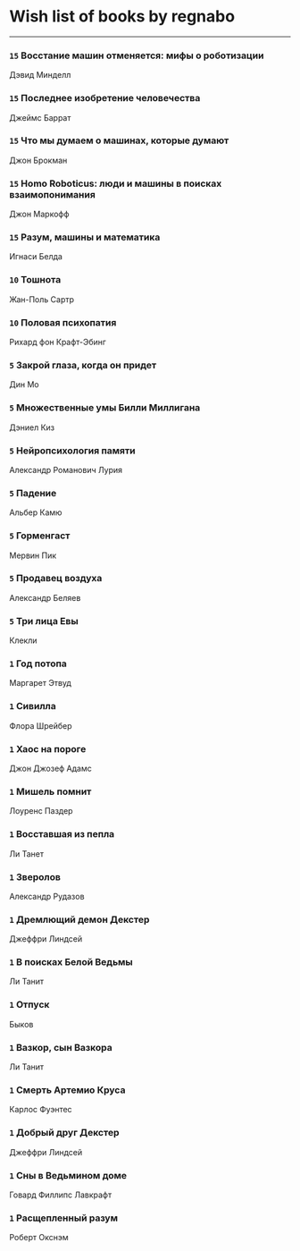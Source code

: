 # Wish list of books by regnabo
---

### `15` Восстание машин отменяется: мифы о роботизации
Дэвид Минделл

### `15` Последнее изобретение человечества
Джеймс Баррат

### `15` Что мы думаем о машинах, которые думают
Джон Брокман

### `15` Homo Roboticus: люди и машины в поисках взаимопонимания
Джон Маркофф

### `15` Разум, машины и математика
Игнаси Белда

### `10` Тошнота
Жан-Поль Сартр

### `10` Половая психопатия
Рихард фон Крафт-Эбинг

### `5` Закрой глаза, когда он придет
Дин Мо

### `5` Множественные умы Билли Миллигана
Дэниел Киз

### `5` Нейропсихология памяти
Александр Романович Лурия

### `5` Падение
Альбер Камю

### `5` Горменгаст
Мервин Пик

### `5` Продавец воздуха
Александр Беляев

### `5` Три лица Евы
Клекли

### `1` Год потопа
Маргарет Этвуд

### `1` Сивилла
Флора Шрейбер

### `1` Хаос на пороге
Джон Джозеф Адамс

### `1` Мишель помнит
Лоуренс Паздер

### `1` Восставшая из пепла
Ли Танет

### `1` Зверолов
Александр Рудазов

### `1` Дремлющий демон Декстер
Джеффри Линдсей

### `1` В поисках Белой Ведьмы
Ли Танит

### `1` Отпуск
Быков

### `1` Вазкор, сын Вазкора
Ли Танит

### `1` Смерть Артемио Круса
Карлос Фуэнтес

### `1` Добрый друг Декстер
Джеффри Линдсей

### `1` Сны в Ведьмином доме
Говард Филлипс Лавкрафт

### `1` Расщепленный разум
Роберт Окснэм

